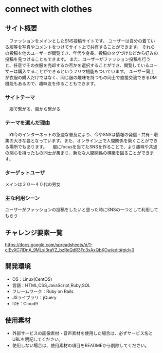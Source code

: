 # connect with clothes

## サイト概要
　ファッションをメインとしたSNS投稿サイトです。 ユーザーは自分の着ている服等を写真やコメントをつけてサイト上で共有することができます。 それらの投稿を他のユーザーが閲覧でき、年代や身長、投稿のタグづけなどから好みの投稿を見つけることもできます。 また、ユーザーがファッション投稿を行うと、任意でその衣服を売却するか否かを選択することができ、閲覧しているユーザーは購入することができるというフリマ機能もついています。 ユーザー同士が衣服の購入だけではなく、同じ服の趣味を持つもの同士で直接交流できるDM機能もあるので、趣味友を作ることもできます。



### サイトテーマ
　服で繋がる、服から繋がる

### テーマを選んだ理由
　昨今のインターネットの急速な普及により、今やSNSは情報の発信・共有・収集の大きな要となっています。また、オンライン上で人間関係を築くことができる場所でもあります。
　服にfocusを当てたSNSを作ることで、より趣味や共通の関心を持ったもの同士が集まり、新たな人間関係の構築を図ることができます。

### ターゲットユーザ
メインは２０〜４０代の男女

### 主な利用シーン
ユーザーがファッションの投稿をしたいと思った時にSNSの一つとして利用してもらう

## チャレンジ要素一覧
https://docs.google.com/spreadsheets/d/1-cIEvXC7lDnA_9MLsi3raYZ_bzReQdR3Fc3xAxQbKCw/edit#gid=0

## 開発環境
- OS：Linux(CentOS)
- 言語：HTML,CSS,JavaScript,Ruby,SQL
- フレームワーク：Ruby on Rails
- JSライブラリ：jQuery
- IDE：Cloud9

## 使用素材
- 外部サービスの画像素材・音声素材を使用した場合は、必ずサービス名とURLを明記してください。
- 使用しない場合は、使用素材の項目をREADMEから削除してください。
